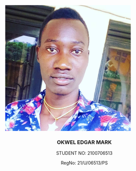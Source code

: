 <!DOCTYPE html>
<html lang="en">
<head>
    <meta charset="UTF-8">
    <meta http-equiv="X-UA-Compatible" content="IE=edge">
    <meta name="viewport" content="width=device-width, initial-scale=1.0">
</head>
<body>
    <img src="u.jpeg" width="400px" height="400px" alt="Myphoto">
    <h3><center>OKWEL EDGAR MARK</center></h3>
    <P><center>STUDENT NO:  2100706513</center></P>
    <p><center>RegNo:  21/U/06513/PS</center></p>
</body>
</html>
